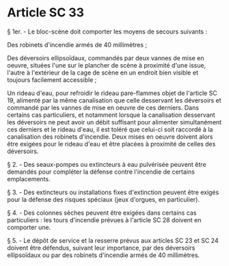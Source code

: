 # Article SC 33

§ 1er. - Le bloc-scène doit comporter les moyens de secours suivants :

Des robinets d'incendie armés de 40 millimètres ;

Des déversoirs ellipsoïdaux, commandés par deux vannes de mise en oeuvre, situées l'une sur le plancher de scène à proximité d'une issue, l'autre à l'extérieur de la cage de scène en un endroit bien visible et toujours facilement accessible ;

Un rideau d'eau, pour refroidir le rideau pare-flammes objet de l'article SC 19, alimenté par la même canalisation que celle desservant les déversoirs et commandé par les vannes de mise en oeuvre de ces derniers. Dans certains cas particuliers, et notamment lorsque la canalisation desservant les déversoirs ne peut avoir un débit suffisant pour alimenter simultanément ces derniers et le rideau d'eau, il est toléré que celui-ci soit raccordé à la canalisation des robinets d'incendie. Deux mises en oeuvre doivent alors être exigées pour le rideau d'eau et être placées à proximité de celles des déversoirs.

§ 2. - Des seaux-pompes ou extincteurs à eau pulvérisée peuvent être demandés pour compléter la défense contre l'incendie de certains emplacements.

§ 3. - Des extincteurs ou installations fixes d'extinction peuvent être exigés pour la défense des risques spéciaux (jeux d'orgues, en particulier).

§ 4. - Des colonnes sèches peuvent être exigées dans certains cas particuliers : les tours d'incendie prévues à l'article SC 28 doivent en comporter une.

§ 5. - Le dépôt de service et la resserre prévus aux articles SC 23 et SC 24 doivent être défendus, suivant leur importance, par des déversoirs ellipsoïdaux ou par des robinets d'incendie armés de 40 millimètres.

